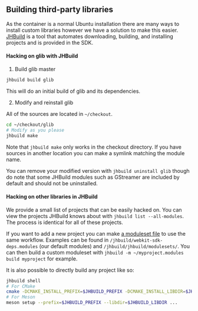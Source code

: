 ## Building third-party libraries

As the container is a normal Ubuntu installation there are many ways to install custom libraries
however we have a solution to make this easier. [JHBuild](https://gnome.pages.gitlab.gnome.org/jhbuild/index.html)
is a tool that automates downloading, building, and installing projects and is provided in the SDK.

#### Hacking on glib with JHBuild

1. Build glib master

```sh
jhbuild build glib
```

This will do an initial build of glib and its dependencies.

2. Modify and reinstall glib

All of the sources are located in `~/checkout`.

```sh
cd ~/checkout/glib
# Modify as you please
jhbuild make
```

Note that `jhbuild make` only works in the checkout directory. If you have sources
in another location you can make a symlink matching the module name.

You can remove your modified version with `jhbuild uninstall glib` though do note
that some JHBuild modules such as GStreamer are included by default and should not
be uninstalled.

#### Hacking on other libraries in JHBuild

We provide a small list of projects that can be easily hacked on. You can view
the projects JHBuild knows about with `jhbuild list --all-modules`. The process
is identical for all of these projects.

If you want to add a new project you can make [a moduleset file](https://gnome.pages.gitlab.gnome.org/jhbuild/moduleset-syntax.html)
to use the same workflow. Examples can be found in `/jhbuild/webkit-sdk-deps.modules`
(our default modules) and  `/jhbuild/jhbuild/modulesets/`. You can then build a
custom moduleset with `jhbuild -m ~/myproject.modules build myproject` for example.

It is also possible to directly build any project like so:

```sh
jhbuild shell
# For CMake
cmake -DCMAKE_INSTALL_PREFIX=$JHBUILD_PREFIX -DCMAKE_INSTALL_LIBDIR=$JHBUILD_LIBDIR ...
# For Meson
meson setup --prefix=$JHBUILD_PREFIX --libdir=$JHBUILD_LIBDIR ...
```